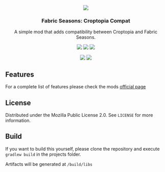 <p align="center"><img src="https://i.imgur.com/NM1SQN9.png"></p>
<h3 align="center">Fabric Seasons: Croptopia Compat</h3>
<p align="center">A simple mod that adds compatibility between Croptopia and Fabric Seasons.</p>
<p align="center">
  <a href="https://github.com/lucaargolo/fabric-seasons-croptopia-compat/actions"><img src="https://github.com/lucaargolo/fabric-seasons-croptopia-compat/workflows/Build/badge.svg"/></a>
  <a href="https://opensource.org/licenses/MPL-2.0"><img src="https://img.shields.io/badge/License-MPL%202.0-blue"></a>
  <a href="https://www.curseforge.com/minecraft/mc-mods/fabric-seasons-croptopia-compat"><img src="http://cf.way2muchnoise.eu/versions/851600_latest.svg"></a>
</p>
<p align="center">
  <a href="https://www.curseforge.com/minecraft/mc-mods/fabric-seasons-croptopia-compat"><img src="http://cf.way2muchnoise.eu/full_851600_downloads.svg"></a>
  <a href="https://modrinth.com/mod/fabric-seasons-croptopia-compat"><img src="https://img.shields.io/badge/dynamic/json?color=00AF5C&logo=modrinth&label=modrinth&query=downloads&suffix=%20downloads&url=https://api.modrinth.com/v2/project/fabric-seasons-croptopia-compat"></a>
</p>

## Features
For a complete list of features please check the mods [official page](https://www.curseforge.com/minecraft/mc-mods/fabric-seasons-croptopia-compat)

## License
Distributed under the Mozilla Public License 2.0. See `LICENSE` for more information.

## Build
If you want to build this yourself, please clone the repository and execute `gradlew build` in the projects folder. 

Artifacts will be generated at `/build/libs`


